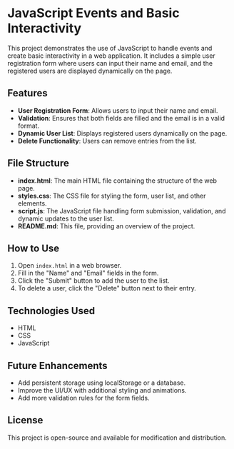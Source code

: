 # JavaScript Events and Basic Interactivity

This project demonstrates the use of JavaScript to handle events and create basic interactivity in a web application. It includes a simple user registration form where users can input their name and email, and the registered users are displayed dynamically on the page.

## Features

- **User Registration Form**: Allows users to input their name and email.
- **Validation**: Ensures that both fields are filled and the email is in a valid format.
- **Dynamic User List**: Displays registered users dynamically on the page.
- **Delete Functionality**: Users can remove entries from the list.

## File Structure

- **index.html**: The main HTML file containing the structure of the web page.
- **styles.css**: The CSS file for styling the form, user list, and other elements.
- **script.js**: The JavaScript file handling form submission, validation, and dynamic updates to the user list.
- **README.md**: This file, providing an overview of the project.

## How to Use

1. Open `index.html` in a web browser.
2. Fill in the "Name" and "Email" fields in the form.
3. Click the "Submit" button to add the user to the list.
4. To delete a user, click the "Delete" button next to their entry.

## Technologies Used

- HTML
- CSS
- JavaScript

## Future Enhancements

- Add persistent storage using localStorage or a database.
- Improve the UI/UX with additional styling and animations.
- Add more validation rules for the form fields.

## License

This project is open-source and available for modification and distribution.